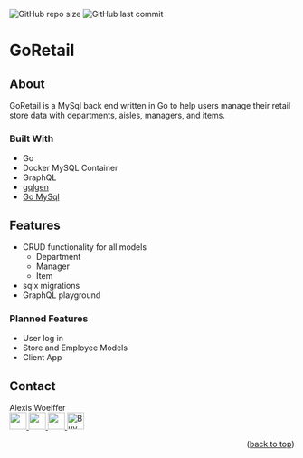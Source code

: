 ![GitHub repo size](https://img.shields.io/github/repo-size/awoelf/go-retail)
![GitHub last commit](https://img.shields.io/github/last-commit/awoelf/go-retail)
# GoRetail
## About
GoRetail is a MySql back end written in Go to help users manage their retail store data with departments, aisles, managers, and items.

### Built With
- Go
- Docker MySQL Container
- GraphQL
- [gqlgen](https://github.com/99designs/gqlgen)
- [Go MySql](https://github.com/go-sql-driver/mysql)

## Features
- CRUD functionality for all models
	- Department
	- Manager
	- Item
- sqlx migrations
- GraphQL playground

### Planned Features
- User log in
- Store and Employee Models
- Client App

## Contact
Alexis Woelffer
<br>
<a href='mailto:awoelf@outlook.com'>
<img src='https://res.cloudinary.com/awoelf/image/upload/v1695011363/mail-button.svg' width='30'/>
</a>
<a href='https://linkedin.com/in/awoelf'>
<img src='https://res.cloudinary.com/awoelf/image/upload/v1695011364/linkedin-button.svg' width='30'/>
</a>
<a href='https://github.com/awoelf'>
<img src='https://res.cloudinary.com/awoelf/image/upload/v1695011364/github-button.svg' width='30'/>
</a>
<a href='https://ko-fi.com/P5P5MUGSA' target='_blank'><img height='36' style='border:0px;height:30px;' src='https://storage.ko-fi.com/cdn/kofi2.png?v=3' border='0' alt='Buy Me a Coffee at ko-fi.com' /></a>

<p align="right">(<a href="#readme-top">back to top</a>)</p>
